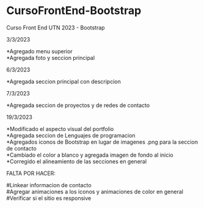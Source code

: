 # CursoFrontEnd-Bootstrap
Curso Front End UTN 2023 - Bootstrap

3/3/2023

*Agregado menu superior  
*Agregada foto y seccion principal

6/3/2023

*Agregada seccion principal con descripcion  

7/3/2023

*Agregada seccion de proyectos y de redes de contacto  

19/3/2023

*Modificado el aspecto visual del portfolio  
*Agregada seccion de Lenguajes de programacion  
*Agregados iconos de Bootstrap en lugar de imagenes .png para la seccion de contacto  
*Cambiado el color a blanco y agregada imagen de fondo al inicio  
*Corregido el alineamiento de las secciones en general  

FALTA POR HACER:  

#Linkear informacion de contacto  
#Agregar animaciones a los iconos y animaciones de color en general  
#Verificar si el sitio es responsive  

